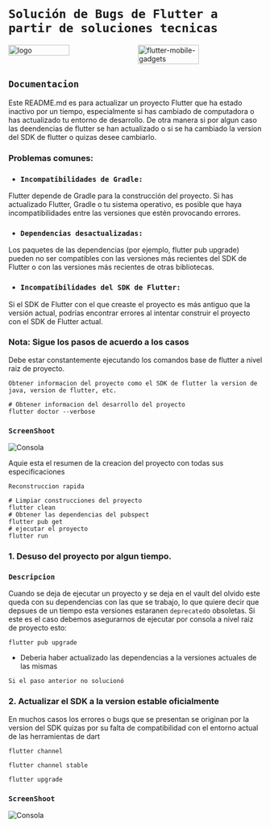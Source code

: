 # `Solución de Bugs de Flutter a partir de soluciones tecnicas`

<div style="display: flex; justify-content: space-between;">
    <img src="https://github.com/user-attachments/assets/a4fe2524-9129-4472-809b-641f99efd542" alt="logo" width="49%" />
    <img src="https://github.com/user-attachments/assets/633dac7d-54a6-4760-8d20-697a4eef7d1c" alt="flutter-mobile-gadgets" width="49%" />
</div>

## `Documentacion`

Este README.md es para actualizar un proyecto Flutter que ha estado inactivo por un tiempo, especialmente si has cambiado de computadora o has actualizado tu entorno de desarrollo. De otra manera si por algun caso
las deendencias de flutter se han actualizado o si se ha cambiado la version del SDK de flutter o quizas desee cambiarlo.

### Problemas comunes:
- ### `Incompatibilidades de Gradle:` 
Flutter depende de Gradle para la construcción del proyecto. Si has actualizado Flutter, Gradle o tu sistema operativo, es posible que haya incompatibilidades entre las versiones que estén provocando errores.

- ### `Dependencias desactualizadas:` 
Los paquetes de las dependencias (por ejemplo, flutter pub upgrade) pueden no ser compatibles con las versiones más recientes del SDK de Flutter o con las versiones más recientes de otras bibliotecas.

- ### `Incompatibilidades del SDK de Flutter:` 
Si el SDK de Flutter con el que creaste el proyecto es más antiguo que la versión actual, podrías encontrar errores al intentar construir el proyecto con el SDK de Flutter actual.

### Nota: Sigue los pasos de acuerdo a los casos

Debe estar constantemente ejecutando los comandos base de flutter a nivel raiz de proyecto.

`Obtener informacion del proyecto como el SDK de flutter la version de java, version de flutter, etc.`

```sh(bash)
# Obtener informacion del desarrollo del proyecto
flutter doctor --verbose
```

### `ScreenShoot`

![Consola](https://github.com/user-attachments/assets/0077ad05-ca07-4e7a-a4bd-33834b0e7eb4)

Aquie esta el resumen de la creacion del proyecto con todas sus especificaciones

`Reconstruccion rapida`

```sh(bash)
# Limpiar construcciones del proyecto
flutter clean
# Obtener las dependencias del pubspect
flutter pub get
# ejecutar el proyecto
flutter run
```

### 1. Desuso del proyecto por algun tiempo.

### `Descripcion`

Cuando se deja de ejecutar un proyecto y se deja en el vault del olvido este queda con su dependencias con las que se trabajo, lo que quiere decir que depsues de un tiempo esta versiones estaranen `deprecated`o obsoletas.
Si este es el caso debemos asegurarnos de ejecutar por consola a nivel raiz de proyecto esto:

```sh(bash)
flutter pub upgrade
```

- Deberia haber actualizado las dependencias a la versiones actuales de las mismas 

`Si el paso anterior no solucionó`
### 2. Actualizar el SDK a la version estable oficialmente

En muchos casos los errores o bugs que se presentan se originan por la version del SDK quizas por su falta de compatibilidad con el entorno actual de las herramientas de dart

```sh(bash)
flutter channel
```

```sh(bash)
flutter channel stable
```

```sh(bash)
flutter upgrade
```

### `ScreenShoot`

![Consola](https://github.com/user-attachments/assets/0077ad05-ca07-4e7a-a4bd-33834b0e7eb4)
